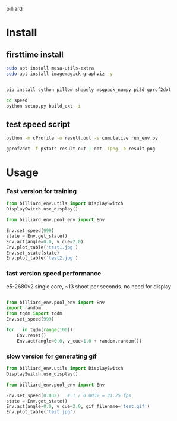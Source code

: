billiard

# Install


## firsttime install
```bash
sudo apt install mesa-utils-extra
sudo apt install imagemagick graphviz -y


pip install cython pillow shapely msgpack_numpy pi3d gprof2dot

cd speed
python setup.py build_ext -i
```


## test speed script
```bash
python -m cProfile -o result.out -s cumulative run_env.py

gprof2dot -f pstats result.out | dot -Tpng -o result.png
```



# Usage


### Fast version for training
```python
from billiard_env.utils import DisplaySwitch
DisplaySwitch.use_display()

from billiard_env.pool_env import Env

Env.set_speed(999)
state = Env.get_state()
Env.act(angle=0.0, v_cue=2.0)
Env.plot_table('test1.jpg')
Env.set_state(state)
Env.plot_table('test2.jpg')

```

### fast version speed performance

 e5-2680v2 single core, ~13 shoot per seconds. no need for display
```python

from billiard_env.pool_env import Env
import random
from tqdm import tqdm
Env.set_speed(999)

for _ in tqdm(range(100)):
    Env.reset()
    Env.act(angle=0.0, v_cue=1.0 + random.random())
```



### slow version for generating gif

```python
from billiard_env.utils import DisplaySwitch
DisplaySwitch.use_display()

from billiard_env.pool_env import Env

Env.set_speed(0.032)   # 1 / 0.0032 = 31.25 fps
state = Env.get_state()
Env.act(angle=0.0, v_cue=2.0, gif_filename='test.gif')
Env.plot_table('test.jpg')

```
